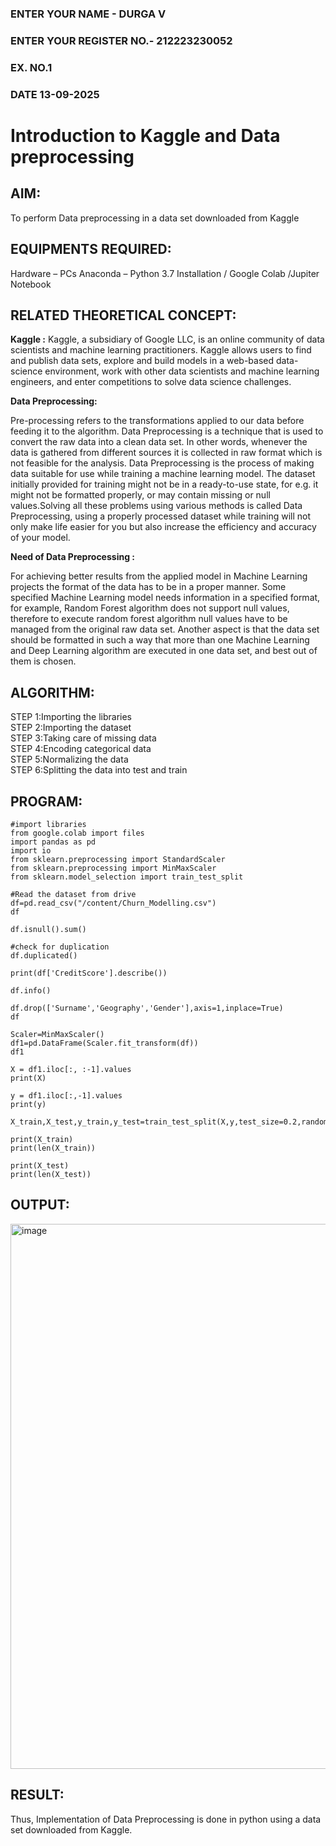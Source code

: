 <H3>ENTER YOUR NAME - DURGA V</H3>
<H3>ENTER YOUR REGISTER NO.- 212223230052</H3>
<H3>EX. NO.1</H3>
<H3>DATE 13-09-2025</H3>

# Introduction to Kaggle and Data preprocessing

## AIM:

To perform Data preprocessing in a data set downloaded from Kaggle

## EQUIPMENTS REQUIRED:
Hardware – PCs
Anaconda – Python 3.7 Installation / Google Colab /Jupiter Notebook

## RELATED THEORETICAL CONCEPT:

**Kaggle :**
Kaggle, a subsidiary of Google LLC, is an online community of data scientists and machine learning practitioners. Kaggle allows users to find and publish data sets, explore and build models in a web-based data-science environment, work with other data scientists and machine learning engineers, and enter competitions to solve data science challenges.

**Data Preprocessing:**

Pre-processing refers to the transformations applied to our data before feeding it to the algorithm. Data Preprocessing is a technique that is used to convert the raw data into a clean data set. In other words, whenever the data is gathered from different sources it is collected in raw format which is not feasible for the analysis.
Data Preprocessing is the process of making data suitable for use while training a machine learning model. The dataset initially provided for training might not be in a ready-to-use state, for e.g. it might not be formatted properly, or may contain missing or null values.Solving all these problems using various methods is called Data Preprocessing, using a properly processed dataset while training will not only make life easier for you but also increase the efficiency and accuracy of your model.

**Need of Data Preprocessing :**

For achieving better results from the applied model in Machine Learning projects the format of the data has to be in a proper manner. Some specified Machine Learning model needs information in a specified format, for example, Random Forest algorithm does not support null values, therefore to execute random forest algorithm null values have to be managed from the original raw data set.
Another aspect is that the data set should be formatted in such a way that more than one Machine Learning and Deep Learning algorithm are executed in one data set, and best out of them is chosen.


## ALGORITHM:
STEP 1:Importing the libraries<BR>
STEP 2:Importing the dataset<BR>
STEP 3:Taking care of missing data<BR>
STEP 4:Encoding categorical data<BR>
STEP 5:Normalizing the data<BR>
STEP 6:Splitting the data into test and train<BR>

##  PROGRAM:
```
#import libraries
from google.colab import files
import pandas as pd
import io
from sklearn.preprocessing import StandardScaler
from sklearn.preprocessing import MinMaxScaler
from sklearn.model_selection import train_test_split

#Read the dataset from drive
df=pd.read_csv("/content/Churn_Modelling.csv")
df

df.isnull().sum()

#check for duplication
df.duplicated()

print(df['CreditScore'].describe())

df.info()

df.drop(['Surname','Geography','Gender'],axis=1,inplace=True)
df

Scaler=MinMaxScaler()
df1=pd.DataFrame(Scaler.fit_transform(df))
df1

X = df1.iloc[:, :-1].values
print(X)

y = df1.iloc[:,-1].values
print(y)

X_train,X_test,y_train,y_test=train_test_split(X,y,test_size=0.2,random_state=25)

print(X_train)
print(len(X_train))

print(X_test)
print(len(X_test))
```


## OUTPUT:

<img width="511" height="872" alt="image" src="https://github.com/user-attachments/assets/b2bb72a0-31a4-4353-ba66-4ac755ad7a86" />


## RESULT:
Thus, Implementation of Data Preprocessing is done in python  using a data set downloaded from Kaggle.


